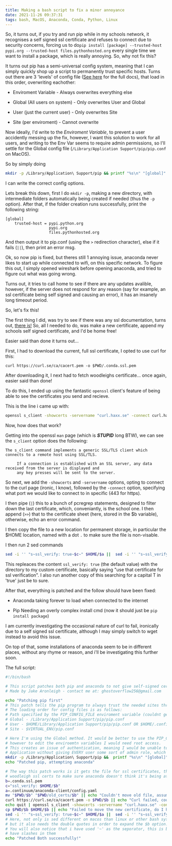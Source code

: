 ```yaml
---
title: Making a bash script to fix a minor annoyance
date: 2021-11-26 09:37:31
tags: bash, MacOS, Anaconda, Conda, Python, Linux
---
```

So, it turns out, if you try and run pip while in my schools network, it recognises a self signed ssl certificate and refuses to connect due to security concerns, forcing us to do`pip install [package] --trusted-host pypi.org --trusted-host files.pythonhosted.org` every single time we want to install a package, which is really annoying. So, why not fix this?

It turns out pip has a semi-universal config system, meaning that I can simply quickly shop up a script to permanently trust specific hosts. Turns out there are 3 'levels' of config file ([See here](https://pip.pypa.io/en/stable/topics/configuration/) for the full docs), that load in this order, overwriting eachother:

- Enviroment Variable - Always overwrites everything else
  
- Global (All users on system) - Only overwrites User and Global
  
- User (just the current user) - Only overwrites Site
  
- Site (per enviroment) - Cannot overwrite
  

Now ideally, I'd write to the *Enviroment Variable*, to prevent a user accidently messing up the fix, however, I want this solution to work for all users, and writing to the Env Var seems to require admin permissions, so I'll settle for the Global config file (`/Library/Application Support/pip/pip.conf` on MacOS).

So by simply doing

```bash
mkdir -p /Library/Application\ Support/pip && printf "%s\n" "[global]" "trusted-host = pypi.python.org" "               pypi.org" "               files.pythonhosted.org" > /Library/Application\ Support/pip/pip.conf || echo "Failed to create conf file, please run with root permissions and try again"
```

I can write the correct config options.

Lets break this down, first I do `mkdir -p`, making a new directory, with intermediate folders automatically being created if needed (thus the `-p` option). After that, if the folder creation runs successfully, print the following string:

```
[global]
    trusted-host = pypi.python.org 
                   pypi.org 
                   files.pythonhosted.org
```

And then output it to pip.conf (using the `>` redirection character), else if it fails (`||`), then print an error msg.

Ok, so now pip is fixed, but theres still 1 annoying issue, anaconda never likes to start up while connected to wifi, on this specific network. To figure this out, I simply opened wireshark before opening anaconda, and tried to figure out what was going wrong.

Turns out, it tries to call home to see if there are any updates avalible, however, if the server does not respond for any reason (say for example, an ssl certificate being self signed and causing an error), it has an insanely long timeout period.

So, let's fix this!

The first thing I did, was try to see if there was any ssl documentation, turns out, [there is!](https://docs.anaconda.com/anaconda-repository/admin-guide/install/config/config-reference/#ssl-options) So, all I needed to do, was make a new certificate, append my schools self signed certificate, and I'd be home free!

Easier said than done it turns out...

First, I had to download the current, full ssl certificate, I opted to use curl for this:

`curl https://curl.se/ca/cacert.pem -o $PWD/.conda.ssl.pem`

After downloading it, I next had to fetch woodleighs certificate... once again, easier said than done!

To do this, I ended up using the fantastic `openssl` client's feature of being able to see the certificates you send and recieve.

This is the line i came up with:

```bash
openssl s_client -showcerts -servername "curl.haxx.se" -connect curl.haxx.se:443 | pcregrep -M -e "----.*(\n.*){19}" | pcregrep -M -v -e "---\nServer certificate" >> $b || echo "Failed to append to new certificate"
```

Now, how does that work?

Getting into the openssl `man` page (which is ***STUPID*** long BTW), we can see the `s_client` option does the following:

```plaintext
The s_client command implements a generic SSL/TLS client which connects to a remote host using SSL/TLS.

     If a connection is established with an SSL server, any data received from the server is displayed and
     any key presses will be sent to the server.
```

So next, we add the `-showcerts` and `-servername` options, opting to connect to the curl page (ironic, I know), followed by the `-connect` option, specifying what port we would like to connect to in specific (443 for https).

I then pipe (`|`) this to a bunch of pcregrep statements, designed to filter down the last certificate, which, conveniantly, is the school one. I then append (`>>`) that to the certificate sheet (here, stored in the $b variable), otherwise, echo an error command.

I then copy the file to a new location for permanent storage, in particular the $HOME location, named with a dot `.` to make sure the file is non-visable.

I then run 2 sed commands

```bash
sed -i '' "s~ssl_verify: true~$c~" $HOME/$a ||  sed -i '' "s~ssl_verify: True~$c~" $HOME/$a
```

This repleaces the content `ssl_verify: true` (the default value) with the directory to my custom certificate, basically saying "use that certificate for ssl verification". I also run another copy of this searching for a capital T in 'true' just be to sure.

After that, everything is patched and the follow should have been fixed:

- Anaconda taking forever to load when connected to the internet
  
- Pip Needing an overly complex install cmd (now it should just be `pip install package`)
  

I am currently investigating the occasional nature of curl to fail, ironically due to a self signed ssl certificate, although I may simply switch to wget instead to avoid this issue.

On top of that, some installations of anaconda seem to be in different places, without any rhyme or reason, and i'll be investigating this further soon.

The full script:

```bash
#!/bin/bash

# This script patches both pip and anaconda to not give self-signed cert errors while maintaining an ssl connection.
# Made by Jake Aronleigh - contact me at: ghostoverflow256@gmail.com

echo "Patching pip first"
# This patch tells the pip program to always trust the needed sites through a global config file. 
# The loading order for config files is as follows:
# Path specified by the PIP_CONFIG_FILE enviroment variable (couldnt get that to work without root)
# Global - /Library/Application Support/pip/pip.conf
# User - $HOME/Library/Application Support/pip/pip.conf OR $HOME/.config/pip/pip.conf
# Site - $VIRTUAL_ENV/pip.conf

# Here I'm using the Global method. It would be better to use the PIP_CONFIG_FILE method,
# however to edit the enviroemtn variables I would need root access. 
# This creates an issue of authentication, meaning I would be unable to portably pack this 
# Application without giving EVERY user some sort of admin role, which is not wise. 
mkdir -p /Library/Application\ Support/pip &&  printf "%s\n" "[global]" "trusted-host = pypi.python.org" "               pypi.org" "               files.pythonhosted.org" > /Library/Application\ Support/pip/pip.conf || echo "Failed to create conf file, please run with root permissions and try again"
echo "Patched pip, attempting anaconda"

# The way this patch works is it gets the file for ssl certificates, then patches in the
# woodleigh ssl certs to make sure anaconda doesn't think it's being attacked by a Man-in-the-middle attack. 
b=.conda.ssl.pem
c="ssl_verify: $HOME/$b"
a=.continuum/anaconda-client/config.yaml
mv "$PWD/$b" "$PWD/old_certs/$b" || echo "Couldn't move old file, assuming this is the first time running this patch"
curl https://curl.se/ca/cacert.pem -o $PWD/$b || echo "Curl failed, couldn't get default certificate!" # This sometimes doesnt work - Why?
echo quit | openssl s_client -showcerts -servername "curl.haxx.se" -connect curl.haxx.se:443 | pcregrep -M -e "----.*(\n.*){19}" | pcregrep -M -v -e "---\nServer certificate" >> $b || echo "Failed to append to new certificate"
cp $PWD/$b $HOME/$b || echo "Failed to move the new certificate, do I have root?"
sed -i '' "s~ssl_verify: true~$c~" $HOME/$a ||  sed -i '' "s~ssl_verify: True~$c~" $HOME/$a || echo "Failed to write to conda config! Do I have root?"
# Here, not only is sed different on macos than linux or other bash systems, 
# but it also needs the double quotes in order to expand the $b option.
# You will also notice that i have used '~' as the seporator, this is because my variables
# have slashes in them
echo "Patched Both successfully!" 
```
